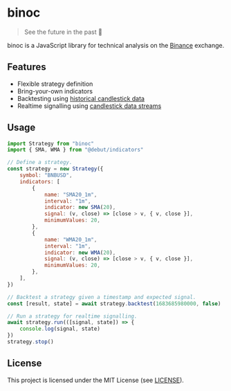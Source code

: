 # binoc

> See the future in the past 🔮

binoc is a JavaScript library for technical analysis on the [Binance][binance] exchange.

## Features

- Flexible strategy definition
- Bring-your-own indicators
- Backtesting using [historical candlestick data][rest]
- Realtime signalling using [candlestick data streams][ws]

[binance]: https://www.binance.us/
[rest]: https://docs.binance.us/#get-candlestick-data
[ws]: https://docs.binance.us/#candlestick-data-stream

## Usage

```js
import Strategy from "binoc"
import { SMA, WMA } from "@debut/indicators"

// Define a strategy.
const strategy = new Strategy({
    symbol: "BNBUSD",
    indicators: [
        {
            name: "SMA20_1m",
            interval: "1m",
            indicator: new SMA(20),
            signal: (v, close) => [close > v, { v, close }],
            minimumValues: 20,
        },
        {
            name: "WMA20_1m",
            interval: "1m",
            indicator: new WMA(20),
            signal: (v, close) => [close > v, { v, close }],
            minimumValues: 20,
        },
    ],
})

// Backtest a strategy given a timestamp and expected signal.
const [result, state] = await strategy.backtest(1683685980000, false)

// Run a strategy for realtime signalling.
await strategy.run(([signal, state]) => {
    console.log(signal, state)
})
strategy.stop()
```

## License

This project is licensed under the MIT License (see [LICENSE](LICENSE)).
